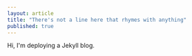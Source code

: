 ```yaml
---
layout: article
title: "There's not a line here that rhymes with anything"
published: true
---
```




Hi, I'm deploying a Jekyll blog.
